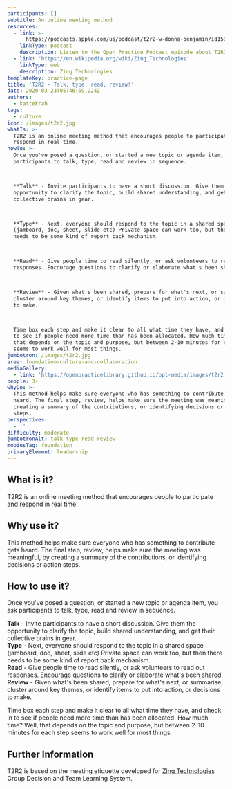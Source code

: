 ```yaml
---
participants: []
subtitle: An online meeting method
resources:
  - link: >-
      https://podcasts.apple.com/us/podcast/t2r2-w-donna-benjamin/id1501715186?i=1000482347700
    linkType: podcast
    description: Listen to the Open Practice Podcast episode about T2R2!
  - link: 'https://en.wikipedia.org/wiki/Zing_Technologies'
    linkType: web
    description: Zing Technologies
templateKey: practice-page
title: 'T2R2 - Talk, type, read, review!'
date: 2020-03-23T05:46:59.224Z
authors:
  - kattekrab
tags:
  - culture
icon: /images/t2r2.jpg
whatIs: >-
  T2R2 is an online meeting method that encourages people to participate and
  respond in real time.
howTo: >-
  Once you've posed a question, or started a new topic or agenda item, you ask
  participants to talk, type, read and review in sequence.



  **Talk** - Invite participants to have a short discussion. Give them the
  opportunity to clarify the topic, build shared understanding, and get their
  collective brains in gear.



  **Type** - Next, everyone should respond to the topic in a shared space
  (jamboard, doc, sheet, slide etc) Private space can work too, but then there
  needs to be some kind of report back mechanism.



  **Read** - Give people time to read silently, or ask volunteers to read out
  responses. Encourage questions to clarify or elaborate what's been shared.



  **Review** - Given what's been shared, prepare for what's next, or summarise,
  cluster around key themes, or identify items to put into action, or decisions
  to make.



  Time box each step and make it clear to all what time they have, and check in
  to see if people need more time than has been allocated. How much time? Well,
  that depends on the topic and purpose, but between 2-10 minutes for each step
  seems to work well for most things.
jumbotron: /images/t2r2.jpg
area: foundation-culture-and-collaboration
mediaGallery:
  - link: 'https://openpracticelibrary.github.io/opl-media/images/t2r2.jpg'
people: 3+
whyDo: >-
  This method helps make sure everyone who has something to contribute gets
  heard. The final step, review, helps make sure the meeting was meaningful, by
  creating a summary of the contributions, or identifying decisions or action
  steps.
perspectives:
  - ''
difficulty: moderate
jumbotronAlt: talk type read review
mobiusTag: foundation
primaryElement: leadership
---
```

## What is it?

T2R2 is an online meeting method that encourages people to participate and respond in real time. 

## Why use it?

This method helps make sure everyone who has something to contribute gets heard. The final step, review, helps make sure the meeting was meaningful, by creating a summary of the contributions, or identifying decisions or action steps.

## How to use it?

Once you've posed a question, or started a new topic or agenda item, you ask participants to talk, type, read and review in sequence. 

**Talk** - Invite participants to have a short discussion. Give them the opportunity to clarify the topic, build shared understanding, and get their collective brains in gear.\
**Type** - Next, everyone should respond to the topic in a shared space (jamboard, doc, sheet, slide etc) Private space can work too, but then there needs to be some kind of report back mechanism.\
**Read** - Give people time to read silently, or ask volunteers to read out responses. Encourage questions to clarify or elaborate what's been shared.\
**Review** - Given what's been shared, prepare for what's next, or summarise, cluster around key themes, or identify items to put into action, or decisions to make.

Time box each step and make it clear to all what time they have, and check in to see if people need more time than has been allocated. How much time? Well, that depends on the topic and purpose, but between 2-10 minutes for each step seems to work well for most things.

## Further Information

T2R2 is based on the meeting etiquette developed for [Zing Technologies](https://en.wikipedia.org/wiki/Zing_Technologies) Group Decision and Team Learning System.